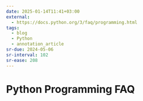 ```yaml
---
date: 2025-01-14T11:41+03:00
external:
  - https://docs.python.org/3/faq/programming.html
tags:
  - blog
  - Python
  - annotation_article
sr-due: 2024-05-06
sr-interval: 102
sr-ease: 208
---
```


# Python Programming FAQ
